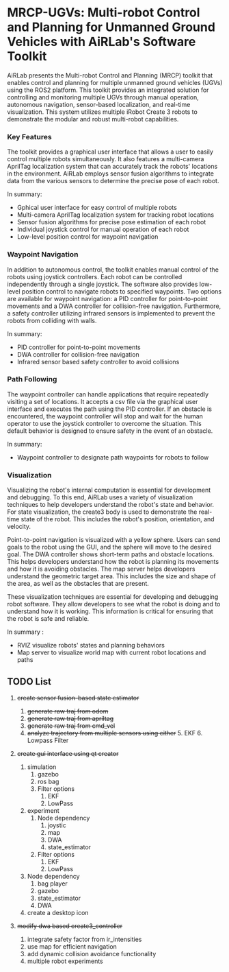 # MRCP-UGVs: Multi-robot Control and Planning for Unmanned Ground Vehicles with AiRLab's Software Toolkit 

AiRLab presents the Multi-robot Control and Planning (MRCP) toolkit that enables control and planning for multiple unmanned ground vehicles (UGVs) using the ROS2 platform. This toolkit provides an integrated solution for controlling and monitoring multiple UGVs through manual operation, autonomous navigation, sensor-based localization, and real-time visualization. This system utilizes multiple iRobot Create 3 robots to demonstrate the  modular and robust multi-robot capabilities.

### Key Features
The toolkit provides a graphical user interface that allows a user to easily control multiple robots simultaneously. It also features a multi-camera AprilTag localization system that can accurately track the robots' locations in the environment. AiRLab employs sensor fusion algorithms to integrate data from the various sensors to determine the precise pose of each robot. 

In summary: 

- Gphical user interface for easy control of multiple robots
- Multi-camera AprilTag localization system for tracking robot locations
- Sensor fusion algorithms for precise pose estimation of each robot
- Individual joystick control for manual operation of each robot
- Low-level position control for waypoint navigation


### Waypoint Navigation

In addition to autonomous control, the toolkit enables manual control of the robots using joystick controllers. Each robot can be controlled independently through a single joystick. The software also provides low-level position control to navigate robots to specified waypoints. Two options are available for waypoint navigation: a PID controller for point-to-point movements and a DWA controller for collision-free navigation. Furthermore, a safety controller utilizing infrared sensors is implemented to prevent the robots from colliding with walls.

In summary: 

- PID controller for point-to-point movements
- DWA controller for collision-free navigation
- Infrared sensor based safety controller to avoid collisions
### Path Following
The waypoint controller can handle applications that require repeatedly visiting a set of locations. It accepts a csv file via the graphical user interface and executes the path using the PID controller. If an obstacle is encountered, the waypoint controller will stop and wait for the human operator to use the joystick controller to overcome the situation. This default behavior is designed to ensure safety in the event of an obstacle.

In summary: 

- Waypoint controller to designate path waypoints for robots to follow
### Visualization

Visualizing the robot's internal computation is essential for development and debugging. To this end, AiRLab uses a variety of visualization techniques to help developers understand the robot's state and behavior. For state visualization, the create3 body is used to demonstrate the real-time state of the robot. This includes the robot's position, orientation, and velocity. 

Point-to-point navigation is visualized with a yellow sphere. Users can send goals to the robot using the GUI, and the sphere will move to the desired goal. The DWA controller shows short-term paths and obstacle locations. This helps developers understand how the robot is planning its movements and how it is avoiding obstacles. The map server helps developers understand the geometric target area. This includes the size and shape of the area, as well as the obstacles that are present.

These visualization techniques are essential for developing and debugging robot software. They allow developers to see what the robot is doing and to understand how it is working. This information is critical for ensuring that the robot is safe and reliable.

In summary :

- RVIZ visualize robots' states and planning behaviors
- Map server to visualize world map with current robot locations and paths





## TODO List 
1. ~~create sensor fusion-based state estimator~~ 
   1. ~~generate raw traj from odom~~ 
   2. ~~generate raw traj from apriltag~~
   3. ~~generate raw traj from cmd_vel~~ 
   4. ~~analyze trajectory from multiple sensors using either~~ 
      5. EKF 
      6. Lowpass Filter 
   
2. ~~create gui interface using qt creator~~
   1. simulation 
      1. gazebo 
      2. ros bag
      3. Filter options 
          1. EKF
          2. LowPass
   2. experiment 
      1. Node dependency 
         1. joystic 
         2. map 
         3. DWA
         4. state_estimator 
      2. Filter options 
         1. EKF 
         2. LowPass
   3. Node dependency
      1. bag player
      2. gazebo
      3. state_estimator
      4. DWA
   4. create a desktop icon 
3. ~~modify dwa based create3_controller~~
   1. integrate safety factor from ir_intensities
   2. use map for efficient navigation
   3. add dynamic collision avoidance functionality 
   4. multiple robot experiments 